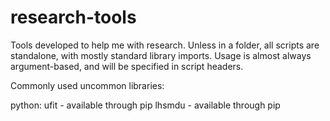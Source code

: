 # research-tools
Tools developed to help me with research. Unless in a folder, all scripts are standalone, with mostly standard library imports. Usage is almost always argument-based, and will be specified in script headers.

Commonly used uncommon libraries:

python:
  ufit - available through pip
  lhsmdu - available through pip

